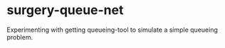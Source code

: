 # surgery-queue-net
Experimenting with getting queueing-tool to simulate a simple queueing problem.
